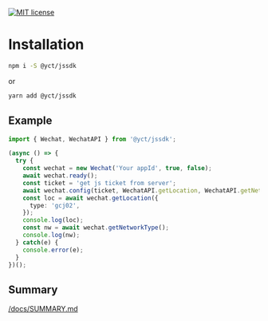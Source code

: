 [![MIT license](http://img.shields.io/badge/license-MIT-brightgreen.svg)](http://opensource.org/licenses/MIT)

# Installation

```bash
npm i -S @yct/jssdk
```
or
```bash
yarn add @yct/jssdk
```

## Example

```ts
import { Wechat, WechatAPI } from '@yct/jssdk';

(async () => {
  try {
    const wechat = new Wechat('Your appId', true, false);
    await wechat.ready();
    const ticket = 'get js ticket from server';
    await wechat.config(ticket, WechatAPI.getLocation, WechatAPI.getNetworkType);
    const loc = await wechat.getLocation({
      type: 'gcj02',
    });
    console.log(loc);
    const nw = await wechat.getNetworkType();
    console.log(nw);
  } catch(e) {
    console.error(e);
  }
})();
```

## Summary

[/docs/SUMMARY.md](/docs/SUMMARY.md)